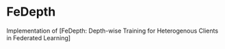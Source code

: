 # FeDepth
Implementation of [FeDepth: Depth-wise Training for Heterogenous Clients in Federated Learning]
